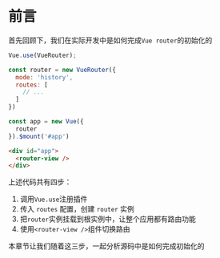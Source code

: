 # 前言

首先回顾下，我们在实际开发中是如何完成`Vue router`的初始化的

```js
Vue.use(VueRouter);

const router = new VueRouter({
  mode: 'history',
  routes: [
    // ...
  ]
})

const app = new Vue({
  router
}).$mount('#app')
```

```html
<div id="app">
  <router-view />
</div>
```

上述代码共有四步：

1. 调用`Vue.use`注册插件
2. 传入 `routes` 配置，创建 `router` 实例
3. 把`router`实例挂载到根实例中，让整个应用都有路由功能
4. 使用`<router-view />`组件切换路由

本章节让我们随着这三步，一起分析源码中是如何完成初始化的
